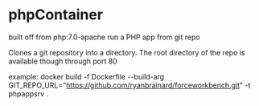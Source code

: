 # phpContainer
built off from php:7.0-apache
run a PHP app from git repo


Clones a git repository into a directory.  The root directory of the repo is available though through port 80

example:
docker build -f Dockerfile --build-arg GIT_REPO_URL="https://github.com/ryanbrainard/forceworkbench.git" -t phpappsrv .